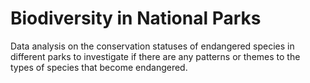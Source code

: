 # Biodiversity in National Parks

Data analysis on the conservation statuses of endangered species in different parks to investigate if there are any patterns or themes to the types of species that become endangered.
